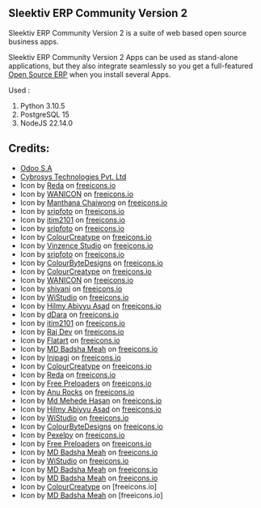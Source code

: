 Sleektiv ERP Community Version 2
----

Sleektiv ERP Community Version 2 is a suite of web based open source business apps.

Sleektiv ERP Community Version 2 Apps can be used as stand-alone applications, but they also integrate seamlessly so you get a full-featured <a href="https://www.sleektiv.com">Open Source ERP</a> when you install several Apps.

Used :
1. Python 3.10.5
2. PostgreSQL 15
3. NodeJS 22.14.0

## Credits:
- [Odoo S.A](https://www.odoo.com/)
- [Cybrosys Technologies Pvt. Ltd](https://www.cybrosys.com/)
- Icon by [Reda](https://freeicons.io/ecommerce-and-marketing-icons-set/sales-coins-shop-marketing-marketing-icons-icon-52689) on [freeicons.io](https://freeicons.io)
- Icon by [WANICON](https://freeicons.io/healthy-food-icon-set-2/dish-cloche-food-restaurant-tray-cover-plate-icon-146487) on [freeicons.io](https://freeicons.io)
- Icon by [Manthana Chaiwong](https://freeicons.io/shop-filled-outline/shop-filloutline-bistro-building-food-restaurant-icon-471965) on [freeicons.io](https://freeicons.io)
- Icon by [sripfoto](https://freeicons.io/bill-and-payment-icons-set-2/payment-money-bill-receipt-invoice-icon-174799) on [freeicons.io](https://freeicons.io)
- Icon by [itim2101](https://freeicons.io/business-icon-set-25/hand-shake-hands-deal-team-collaborate-icon-168233) on [freeicons.io](https://freeicons.io)
- Icon by [sripfoto](https://freeicons.io/web-design-icons-set-7/www-browser-internet-online-website-icon-325629) on [freeicons.io](https://freeicons.io)
- Icon by [ColourCreatype](https://freeicons.io/shipping-and-logistic-5/logistic-storage-warehouse-inventory-shelf-icon-102236) on [freeicons.io](https://freeicons.io)
- Icon by [Vinzence Studio](https://freeicons.io/shopping-and-delivery-icon-set-3/purchase-cart-online-shop-store-payment-icon-551380) on [freeicons.io](https://freeicons.io)
- Icon by [sripfoto](https://freeicons.io/bill-and-payment-icons-set-3/payment-transaction-credit-card-cashier-pos-icon-174853) on [freeicons.io](https://freeicons.io)
- Icon by [ColourByteDesigns](https://freeicons.io/team-management-icon-set-7/plan-agendachecklist-planner-project-planning-icon-icon-789650) on [freeicons.io](https://freeicons.io)
- Icon by [ColourCreatype](https://freeicons.io/e-commerce-7/bag-discount-cart-shopping-ecommerce-icon-112298) on [freeicons.io](https://freeicons.io)
- Icon by [WANICON](https://freeicons.io/smart-industry-icon-set-5/automatic-manufacturing-robot-control-production-smart-industry-icon-155662) on [freeicons.io](https://freeicons.io)
- Icon by [shivani](https://freeicons.io/ecommerce/email-emailmarketing-marketing-profit-idea-ideas-thought-moneyanalysis-analysis-business-bank-currency-money-cash-stockmarket-icons-icon-popularicons-latesticons-latesticon-popularicon-icon-46238) on [freeicons.io](https://freeicons.io)
- Icon by [WiStudio](https://freeicons.io/inflation-icon-set-2/higherutilitiescost-costs-electricitypricing-utilities-expense-electricity-energy-icon-700806) on [freeicons.io](https://freeicons.io)
- Icon by [Hilmy Abiyyu Asad](https://freeicons.io/places-2/beach-summer-umbrella-holiday-vacation-icon-521790) on [freeicons.io](https://freeicons.io)
- Icon by [dDara](https://freeicons.io/business-17/recruitment-human-resources-application-candidate-applicant-job-icon-197262) on [freeicons.io](https://freeicons.io)
- Icon by [itim2101](https://freeicons.io/business-recruitment-icon-set-2/skills-clipboard-recruitment-list-selection-icon-170072) on [freeicons.io](https://freeicons.io)
- Icon by [Raj Dev](https://freeicons.io/free-setting-and-configuration-icons/data-condition-icon-9599) on [freeicons.io](https://freeicons.io)
- Icon by [Flatart](https://freeicons.io/seo-marketing-icon-set-5/maintenance-support-technical-fix-icon-655697) on [freeicons.io](https://freeicons.io)
- Icon by [MD Badsha Meah](https://freeicons.io/business-set-3/account-id-mobile-phone-picture-profile-user-icon-38152) on [freeicons.io](https://freeicons.io)
- Icon by [Inipagi](https://freeicons.io/health-education-26743/e-learning-app-application-classroom-class-students-icon-947347) on [freeicons.io](https://freeicons.io)
- Icon by [ColourCreatype](https://freeicons.io/calendar-and-event-icon-set-4/alarm-clock-calendar-date-event-icon-51406) on [freeicons.io](https://freeicons.io)
- Icon by [Reda](https://freeicons.io/colorful-job-and-business-icon-set/conversation-chat-messages-inbox-message-business-icon-53284) on [freeicons.io](https://freeicons.io)
- Icon by [Free Preloaders](https://freeicons.io/office-and-workstation-icons-4/contacts-icon-18800) on [freeicons.io](https://freeicons.io)
- Icon by [Anu Rocks](https://freeicons.io/regular-life-icons/calendar-icon-17781) on [freeicons.io](https://freeicons.io)
- Icon by [Md Mehede Hasan](https://freeicons.io/computer-technology-and-business-solutions-52657/vehicle-transport-travel-automobile-fleet-icon-2248719) on [freeicons.io](https://freeicons.io)
- Icon by [Hilmy Abiyyu Asad](https://freeicons.io/contact-us-42485/live-chat-customer-service-chat-cs-call-center-icon-1765847) on [freeicons.io](https://freeicons.io)
- Icon by [WiStudio](https://freeicons.io/customer-validation-icon-set-2/feedbackquestionnaire-survey-assessment-checklist-questionnaire-enquiry-feedback-icon-294006) on [freeicons.io](https://freeicons.io)
- Icon by [ColourByteDesigns](https://freeicons.io/auto-racing-icon-set-3/repairing-tools-repair-kitrepairing-spanner-tool-kit-toolkit-icon-icon-795569) on [freeicons.io](https://freeicons.io)
- Icon by [Pexelpy](https://freeicons.io/human-resources-44913/attendance-management-time-schedule-planning-working-hours-human-resources-icon-1880374) on [freeicons.io](https://freeicons.io)
- Icon by [Free Preloaders](https://freeicons.io/office-and-workstation-icons-6/sms-icon-19015) on [freeicons.io](https://freeicons.io)
- Icon by [MD Badsha Meah](https://freeicons.io/job-interview/survey-checklist-todo-audit-list-icon-38592) on [freeicons.io](https://freeicons.io)
- Icon by [WiStudio](https://freeicons.io/generation-z-icon-set-5/resourceful-smart-solve-solution-solving-problemsolving-skillful-skill-problem-icon-305918) on [freeicons.io](https://freeicons.io)
- Icon by [MD Badsha Meah](https://freeicons.io/job-interview/information-advice-online-instruction-job-icon-38583) on [freeicons.io](https://freeicons.io)
- Icon by [MD Badsha Meah](https://freeicons.io/business-set-1/agreement-business-contract-document-convention-sign-treaty-icon-38073) on [freeicons.io](https://freeicons.io)
- Icon by [ColourCreatype](https://freeicons.io/user-interface-24/menu-add-new-apps-category-icon-123858) on [freeicons.io]
- Icon by [MD Badsha Meah](https://freeicons.io/basic-symbol/gear-services-gears-preferences-settings-icon-38524) on [freeicons.io]